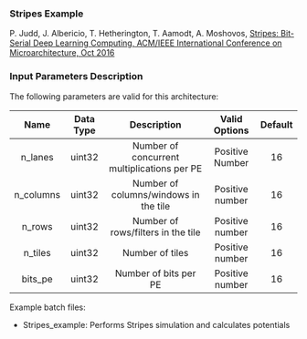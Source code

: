 ### Stripes Example

P. Judd, J. Albericio, T. Hetherington, T. Aamodt, A. Moshovos, 
[Stripes: Bit-Serial Deep Learning Computing, ACM/IEEE International Conference on Microarchitecture, Oct 2016](https://www.ece.ubc.ca/~aamodt/publications/papers/stripes-final.pdf)

### Input Parameters Description   

The following parameters are valid for this architecture:

| Name | Data Type | Description | Valid Options | Default |
|:---:|:---:|:---:|:---:|:---:|
| n_lanes | uint32 | Number of concurrent multiplications per PE | Positive Number | 16 |
| n_columns | uint32 | Number of columns/windows in the tile | Positive number | 16 |
| n_rows | uint32 | Number of rows/filters in the tile | Positive number | 16 |
| n_tiles | uint32 | Number of tiles | Positive number | 16 |
| bits_pe | uint32 | Number of bits per PE | Positive number | 16 |

Example batch files:

*   Stripes_example: Performs Stripes simulation and calculates potentials 